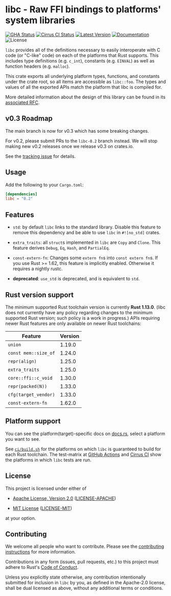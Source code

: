 # libc - Raw FFI bindings to platforms' system libraries

[![GHA Status]][GitHub Actions] [![Cirrus CI Status]][Cirrus CI] [![Latest Version]][crates.io] [![Documentation]][docs.rs] ![License]

`libc` provides all of the definitions necessary to easily interoperate with C
code (or "C-like" code) on each of the platforms that Rust supports. This
includes type definitions (e.g. `c_int`), constants (e.g. `EINVAL`) as well as
function headers (e.g. `malloc`).

This crate exports all underlying platform types, functions, and constants under
the crate root, so all items are accessible as `libc::foo`. The types and values
of all the exported APIs match the platform that libc is compiled for.

More detailed information about the design of this library can be found in its
[associated RFC][rfc].

[rfc]: https://github.com/rust-lang/rfcs/blob/HEAD/text/1291-promote-libc.md

## v0.3 Roadmap

The main branch is now for v0.3 which has some breaking changes.

For v0.2, please submit PRs to the `libc-0.2` branch instead.
We will stop making new v0.2 releases once we release v0.3 on crates.io.

See the [tracking issue](https://github.com/rust-lang/libc/issues/3248) for details.

## Usage

Add the following to your `Cargo.toml`:

```toml
[dependencies]
libc = "0.2"
```

## Features

* `std`: by default `libc` links to the standard library. Disable this
  feature to remove this dependency and be able to use `libc` in `#![no_std]`
  crates.

* `extra_traits`: all `struct`s implemented in `libc` are `Copy` and `Clone`.
  This feature derives `Debug`, `Eq`, `Hash`, and `PartialEq`.

* `const-extern-fn`: Changes some `extern fn`s into `const extern fn`s.
  If you use Rust >= 1.62, this feature is implicitly enabled.
  Otherwise it requires a nightly rustc.

* **deprecated**: `use_std` is deprecated, and is equivalent to `std`.

## Rust version support

The minimum supported Rust toolchain version is currently **Rust 1.13.0**.
(libc does not currently have any policy regarding changes to the minimum
supported Rust version; such policy is a work in progress.) APIs requiring
newer Rust features are only available on newer Rust toolchains:

| Feature              | Version |
|----------------------|---------|
| `union`              |  1.19.0 |
| `const mem::size_of` |  1.24.0 |
| `repr(align)`        |  1.25.0 |
| `extra_traits`       |  1.25.0 |
| `core::ffi::c_void`  |  1.30.0 |
| `repr(packed(N))`    |  1.33.0 |
| `cfg(target_vendor)` |  1.33.0 |
| `const-extern-fn`    |  1.62.0 |

## Platform support

You can see the platform(target)-specific docs on [docs.rs], select a platform you want to see.

See
[`ci/build.sh`](https://github.com/rust-lang/libc/blob/HEAD/ci/build.sh)
for the platforms on which `libc` is guaranteed to build for each Rust
toolchain. The test-matrix at [GitHub Actions] and [Cirrus CI] show the
platforms in which `libc` tests are run.

<div class="platform_docs"></div>

## License

This project is licensed under either of

* [Apache License, Version 2.0](https://www.apache.org/licenses/LICENSE-2.0)
  ([LICENSE-APACHE](https://github.com/rust-lang/libc/blob/HEAD/LICENSE-APACHE))

* [MIT License](https://opensource.org/licenses/MIT)
  ([LICENSE-MIT](https://github.com/rust-lang/libc/blob/HEAD/LICENSE-MIT))

at your option.

## Contributing

We welcome all people who want to contribute. Please see the [contributing
instructions] for more information.

[contributing instructions]: https://github.com/rust-lang/libc/blob/HEAD/CONTRIBUTING.md

Contributions in any form (issues, pull requests, etc.) to this project
must adhere to Rust's [Code of Conduct].

[Code of Conduct]: https://www.rust-lang.org/policies/code-of-conduct

Unless you explicitly state otherwise, any contribution intentionally submitted
for inclusion in `libc` by you, as defined in the Apache-2.0 license, shall be
dual licensed as above, without any additional terms or conditions.

[GitHub Actions]: https://github.com/rust-lang/libc/actions
[GHA Status]: https://github.com/rust-lang/libc/workflows/CI/badge.svg
[Cirrus CI]: https://cirrus-ci.com/github/rust-lang/libc
[Cirrus CI Status]: https://api.cirrus-ci.com/github/rust-lang/libc.svg
[crates.io]: https://crates.io/crates/libc
[Latest Version]: https://img.shields.io/crates/v/libc.svg
[Documentation]: https://docs.rs/libc/badge.svg
[docs.rs]: https://docs.rs/libc
[License]: https://img.shields.io/crates/l/libc.svg
